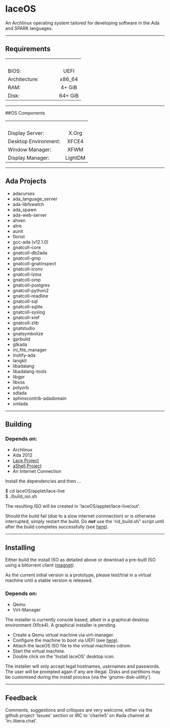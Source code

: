 # laceOS

An Archlinux operating system tailored for developing software in the Ada and SPARK languages.


_______________
## Requirements

|               |             | 
|---------------|:-----------:|
|&nbsp;&nbsp;&nbsp;&nbsp;&nbsp;&nbsp;&nbsp;&nbsp;&nbsp;&nbsp;&nbsp;&nbsp;&nbsp;&nbsp;&nbsp;&nbsp;&nbsp;&nbsp;&nbsp;&nbsp;&nbsp;&nbsp;&nbsp;&nbsp;&nbsp;&nbsp;&nbsp;&nbsp;&nbsp;&nbsp;&nbsp;&nbsp;&nbsp;&nbsp;
| BIOS:         | UEFI        |
| Architecture: | x86_64      |
| RAM:          |  4+ GiB     |
| Disk:         | 64+ GiB     |

_____________
##OS Components

|               |                | 
|---------------|:--------------:|
|&nbsp;&nbsp;&nbsp;&nbsp;&nbsp;&nbsp;&nbsp;&nbsp;&nbsp;&nbsp;&nbsp;&nbsp;&nbsp;&nbsp;&nbsp;&nbsp;&nbsp;&nbsp;&nbsp;&nbsp;&nbsp;&nbsp;&nbsp;&nbsp;&nbsp;&nbsp;&nbsp;&nbsp;&nbsp;&nbsp;&nbsp;&nbsp;&nbsp;&nbsp;
| Display Server:      | X.Org   |
| Desktop Environment: | XFCE4   |
| Window Manager:      | XFWM    |
| Display Manager:     | LightDM |

_______________
## Ada Projects

- adacurses
- ada_language_server
- ada-libfswatch
- ada_spawn
- ada-web-server
- ahven
- alire
- aunit
- florist
- gcc-ada (v12.1.0)
- gnatcoll-core
- gnatcoll-db2ada
- gnatcoll-gmp
- gnatcoll-gnatinspect
- gnatcoll-iconv
- gnatcoll-lzma
- gnatcoll-omp
- gnatcoll-postgres
- gnatcoll-python2
- gnatcoll-readline
- gnatcoll-sql
- gnatcoll-sqlite
- gnatcoll-syslog
- gnatcoll-xref
- gnatcoll-zlib
- gnatstudio
- gnatsymbolize
- gprbuild
- gtkada
- ini_file_manager
- inotify-ada
- langkit
- libadalang
- libadalang-tools
- libgpr
- libvss
- polyorb
- sdlada
- sphinxcontrib-adadomain
- xmlada

___________
## Building

### Depends on:

- Archlinux
- Ada 2012
- [Lace Project](https://github.com/charlie5/lace)
- [aShell Project](https://github.com/charlie5/aShell)
- An Internet Connection

Install the dependencies and then ...


$ cd laceOS/applet/lace-live<br>
$ ./build_iso.sh


The resulting ISO will be created in 'laceOS/applet/lace-live/out'.

Should the build fail (due to a slow internet connnection) or is otherwise interrupted, simply restart the build. Do ***not*** use the
'rid_build.sh" script until after the build completes successfully (see [here](https://wiki.archlinux.org/title/Archiso#Removal_of_work_directory)).

_____________
## Installing

Either build the install ISO as detailed above or download a pre-built ISO using a bittorrent client 
([magnet](magnet:?xt=urn:btih:4c9bb9ce3dea75f05ac9f7eeca0a308a83b79ae2&dn=laceOS-0.0-x86%5F64.iso&tr=http%3A%2F%2Ftracker.openbittorrent.com%2Fannounce&tr=udp%3A%2F%2Ftracker.openbittorrent.com%3A80%2Fannounce)).

As the current initial version is a prototype, please test/trial in a virtual machine until a stable version is released.

### Depends on:

- Qemu
- Virt-Manager

The installer is currently console based, albeit in a graphical desktop environment (Xfce4). A graphical installer is pending.

- Create a Qemu virtual machine via virt-manager.
- Configure the machine to boot via UEFI 
  (see [here](https://ostechnix.com/enable-uefi-support-for-kvm-virtual-machines-in-linux/#boot-virtual-machines-with-uefi)).
- Attach the laceOS ISO file to the virtual machines cdrom.
- Start the virtual machine.
- Double click on the 'Install laceOS' desktop icon.

The installer will only accept legal hostnames, usernames and passwords. The user will be prompted again if any are illegal. 
Disks and partitions may be customised during the install process (via the 'gnome-disk-utility').


___________
## Feedback

Comments, suggestions and critiques are very welcome, either via the github project 'Issues' section or IRC to 'charlie5' on #ada channel
 at 'irc.libera.chat'.